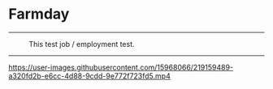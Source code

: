 # Farmday

---
<dl>
  <dd>This test job / employment test.</dd>
</dl>

---

https://user-images.githubusercontent.com/15968066/219159489-a320fd2b-e6cc-4d88-9cdd-9e772f723fd5.mp4

